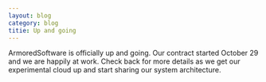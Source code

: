 ```yaml
---
layout: blog
category: blog
titie: Up and going
---
```


ArmoredSoftware is officially up and going.  Our contract started
October 29 and we are happily at work.  Check back for more details as
we get our experimental cloud up and start sharing our system
architecture.
